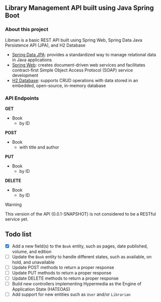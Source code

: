 ## Library Management API built using Java Spring Boot
### About this project
Libman is a basic REST API built using Spring Web, Spring Data Java Persistence API (JPA), and H2 Database
- [Spring Data JPA](https://www.geeksforgeeks.org/jpa-introduction/): provides a standardized way to manage relational data in Java applications
- [Spring Web](https://spring.io/projects/spring-ws): creates document-driven web services and facilitates contract-first Simple Object Access Protocol (SOAP) service development
- [H2 Database](https://www.geeksforgeeks.org/spring-boot-with-h2-database/): supports CRUD operations with data stored in an embedded, open-source, in-memory database

### API Endpoints
__**GET**__
- Book
  - by ID

__**POST**__
- Book
  - with title and author

__**PUT**__
- Book
  - by ID

__**DELETE**__
- Book
  - by ID

> [!WARNING]
> This version of the API (0.0.1-SNAPSHOT) is not considered to be a RESTful service yet.

## Todo list
- [X] Add a new field(s) to the `Book` entity, such as pages, date published, volume, and edition
- [ ] Update the `Book` entity to handle different states, such as available, on hold, and unavailable 
- [ ] Update POST methods to return a proper response
- [ ] Update PUT methods to return a proper response
- [ ] Update DELETE methods to return a proper response
- [ ] Build new controllers implementing Hypermedia as the Engine of Application State (HATEOAS)
- [ ] Add support for new entities such as `User` and/or `Librarian`
